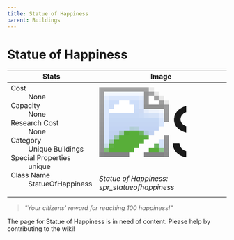 ```yaml
---
title: Statue of Happiness
parent: Buildings
---
```

# Statue of Happiness

[//]: # (Pre-generated content)
<table><thead><tr><th>Stats</th><th>Image</th></tr></thead><tbody><tr><td><dl><dt>Cost</dt><dd>None</dd><dt>Capacity</dt><dd>None</dd><dt>Research Cost</dt><dd>None</dd><dt>Category</dt><dd>Unique Buildings</dd><dt>Special Properties</dt><dd>unique</dd><dt>Class Name</dt><dd>StatueOfHappiness</dd></dl></td><td><style>.building-image {width: 200px;height: 200px;overflow: hidden;position: relative;}.building-image img {image-rendering: pixelated;object-fit: none;transform: scale(10);transform-origin: left top;position: absolute;left: 0;top: 0;}</style><div class="building-image"><img style="object-position: -210px -1082px;" src="https://tfe2-wiki.github.io/assets/sprites.png" alt="Statue of Happiness Back"><img style="object-position: -590px -951px;" src="https://tfe2-wiki.github.io/assets/sprites.png" alt="Statue of Happiness"></div><i>Statue of Happiness: spr_statueofhappiness</i></td></tr></tbody></table><blockquote><i>"Your citizens' reward for reaching 100 happiness!"</i></blockquote>

The page for Statue of Happiness is in need of content. Please help by contributing to the wiki!
